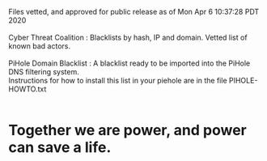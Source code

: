 Files vetted, and approved for public release as of Mon Apr  6 10:37:28 PDT 2020<br><br>Cyber Threat Coalition : Blacklists by hash, IP and domain. Vetted list of known bad actors.<br><br>PiHole Domain Blacklist : A blacklist ready to be imported into the PiHole DNS filtering system.<br>Instructions for how to install this list in your piehole are in the file PIHOLE-HOWTO.txt<BR><BR><h1>Together we are power, and power can save a life.</h1>
